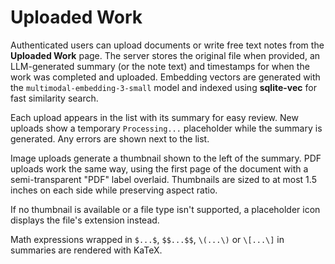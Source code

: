 # Uploaded Work

Authenticated users can upload documents or write free text notes from the **Uploaded Work** page. The server stores the original file when provided, an LLM-generated summary (or the note text) and timestamps for when the work was completed and uploaded. Embedding vectors are generated with the `multimodal-embedding-3-small` model and indexed using **sqlite-vec** for fast similarity search.

Each upload appears in the list with its summary for easy review. New uploads show a temporary `Processing...` placeholder while the summary is generated. Any errors are shown next to the list.

Image uploads generate a thumbnail shown to the left of the summary. PDF uploads work the same way, using the first page of the document with a semi-transparent "PDF" label overlaid. Thumbnails are sized to at most 1.5 inches on each side while preserving aspect ratio.

If no thumbnail is available or a file type isn't supported, a placeholder icon displays the file's extension instead.

Math expressions wrapped in `$...$`, `$$...$$`, `\(...\)` or `\[...\]` in summaries are rendered with KaTeX.
